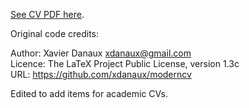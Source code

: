 [See CV PDF here](https://github.com/thepworth3/cv/blob/master/academic_cv/hepworth.pdf).


Original code credits:

Author: Xavier Danaux <xdanaux@gmail.com><br/>
Licence: The LaTeX Project Public Li­cense, version 1.3c<br/>
URL: https://github.com/xdanaux/moderncv

Edited to add items for academic CVs. 

